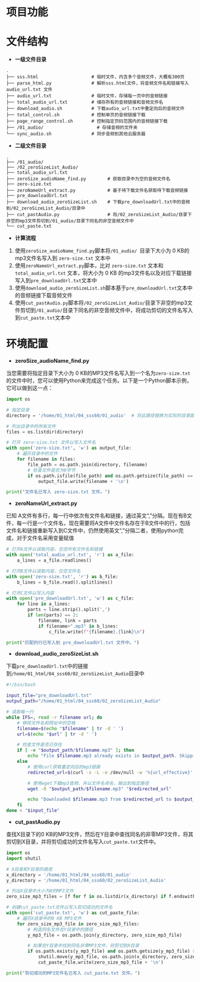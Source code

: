 # 项目功能



# 文件结构

- **一级文件目录**

```
.
├── sss.html                    # 临时文件，内含多个音频文件，大概有300页
├── parse_html.py               # 解析sss.html文件，将音频文件名和链接写入 audio_url.txt 文件
├── audio_url.txt               # 临时文件，存储每一页中的音频链接
├── total_audio_url.txt         # 储存所有的音频链接和音频文件名
├── download_audio.sh           # 下载audio_url.txt中重定向后的音频文件
├── total_control.sh            # 控制单页的音频链接下载
├── page_range_control.sh       # 控制指定页码范围内的音频链接下载
├── /01_audio/                    # 存储音频的文件夹
└── sync_audio.sh               # 同步音频到其他云服务器
```

- **二级文件目录**

```
.
├── /01_audio/ 
├── /02_zeroSizeList_Audio/
├── total_audio_url.txt
├── zeroSize_audioName_find.py        # 获取目录中为空的音频文件名
├── zero-size.txt
├── zeroNameUrl_extract.py            # 基于待下载文件名获取待下载音频链接
├── pre_downloadUrl.txt
├── download_audio_zeroSizeList.sh    # 下载pre_downloadUrl.txt中的音频到/02_zeroSizeList_Audio/目录中
├── cut_pastAudio.py                  # 将/02_zeroSizeList_Audio/目录下非空的mp3文件剪切到/01_audio/目录下同名的非空音频文件中
└── cut_paste.txt
```

- **计算流程**

1. 使用`zeroSize_audioName_find.py`脚本将`/01_audio/ `目录下大小为 0 KB的mp3文件名写入到 `zero-size.txt` 文本中
2. 使用`zeroNameUrl_extract.py`脚本，比对 `zero-size.txt` 文本和 `total_audio_url.txt` 文本，将大小为 0 KB 的mp3文件名以及对应下载链接写入到`pre_downloadUrl.txt`文本中
3. 使用`download_audio_zeroSizeList.sh`脚本基于`pre_downloadUrl.txt`文本中的音频链接下载音频文件
4. 使用`cut_pastAudio.py`脚本将`/02_zeroSizeList_Audio/`目录下非空的mp3文件剪切到`/01_audio/`目录下同名的非空音频文件中，将成功剪切的文件名写入到`cut_paste.txt`文本中



# 环境配置

- **zeroSize_audioName_find.py**

当您需要将指定目录下大小为 0 KB的MP3文件名写入到一个名为`zero-size.txt`的文件中时，您可以使用Python来完成这个任务。以下是一个Python脚本示例，它可以做到这一点：

```python
import os

# 指定目录
directory = '/home/01_html/04_sss60/01_audio'  # 将此路径替换为实际的目录路径

# 列出目录中的所有文件
files = os.listdir(directory)

# 打开 zero-size.txt 文件以写入文件名
with open('zero-size.txt', 'w') as output_file:
    # 遍历目录中的文件
    for filename in files:
        file_path = os.path.join(directory, filename)
        # 检查文件是否为0字节
        if os.path.isfile(file_path) and os.path.getsize(file_path) == 0 and filename.endswith('.mp3'):
            output_file.write(filename + '\n')

print("文件名已写入 zero-size.txt 文件。")
```

- **zeroNameUrl_extract.py**

已知 A文件有多行，每一行中依次有文件名和链接，通过英文“,”分隔。现在有B文件，每一行是一个文件名，现在需要将A文件中文件名存在于B文件中的行，包括文件名和链接重新写入到C文件中，仍然使用英文“,”分隔二者，使用python完成，对于文件名采用变量赋值

```python
# 打开A文件以读取内容，包含所有文件名和链接
with open('total_audio_url.txt', 'r') as a_file:
    a_lines = a_file.readlines()

# 打开B文件以读取内容，仅空文件名
with open('zero-size.txt', 'r') as b_file:
    b_lines = b_file.read().splitlines()

# 打开C文件以写入内容
with open('pre_downloadUrl.txt', 'w') as c_file:
    for line in a_lines:
        parts = line.strip().split(',')
        if len(parts) == 2:
            filename, link = parts
            if filename+".mp3" in b_lines:
                c_file.write(f"{filename},{link}\n")

print("匹配的行已写入到 pre_downloadUrl.txt 文件中。")
```

- **download_audio_zeroSizeList.sh**

下载`pre_downloadUrl.txt`中的链接到`/home/01_html/04_sss60/02_zeroSizeList_Audio`目录中

```bash
#!/bin/bash

input_file="pre_downloadUrl.txt"
output_path="/home/01_html/04_sss60/02_zeroSizeList_Audio"

# 读取每一行
while IFS=, read -r filename url; do
    # 移除文件名和网址中的空格
    filename=$(echo "$filename" | tr -d ' ')
    url=$(echo "$url" | tr -d ' ')

    # 检查文件是否已存在
    if [ -e "$output_path/$filename.mp3" ]; then
        echo "File $filename.mp3 already exists in $output_path. Skipping..."
    else
        # 使用curl获取重定向后的mp3链接
        redirected_url=$(curl -s -L -o /dev/null -w '%{url_effective}' "$url")

        # 使用wget下载mp3音频，并以文件名命名，输出到指定路径
        wget -O "$output_path/$filename.mp3" "$redirected_url"

        echo "Downloaded $filename.mp3 from $redirected_url to $output_path"
    fi
done < "$input_file"
```


- **cut_pastAudio.py**

查找X目录下的0 KB的MP3文件，然后在Y目录中查找同名的非零MP3文件，将其剪切到X目录，并将剪切成功的文件名写入`cut_paste.txt`文件中。

```python
import os
import shutil

# X目录和Y目录的路径
x_directory = '/home/01_html/04_sss60/01_audio'
y_directory = '/home/01_html/04_sss60/02_zeroSizeList_Audio'

# 列出X目录中大小为0的MP3文件
zero_size_mp3_files = [f for f in os.listdir(x_directory) if f.endswith('.mp3') and os.path.getsize(os.path.join(x_directory, f)) == 0]

# 创建cut_paste.txt文件以写入剪切成功的文件名
with open('cut_paste.txt', 'w') as cut_paste_file:
    # 遍历X目录中的0 KB MP3文件
    for zero_size_mp3_file in zero_size_mp3_files:
        # 构造同名文件在Y目录中的路径
        y_mp3_file = os.path.join(y_directory, zero_size_mp3_file)

        # 如果在Y目录中找到同名非零MP3文件，则剪切到X目录
        if os.path.exists(y_mp3_file) and os.path.getsize(y_mp3_file) > 0:
            shutil.move(y_mp3_file, os.path.join(x_directory, zero_size_mp3_file))
            cut_paste_file.write(zero_size_mp3_file + '\n')

print("剪切成功的MP3文件名已写入 cut_paste.txt 文件。")
```

